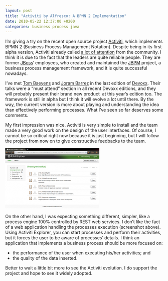 ```yaml
---
layout: post
title: "Activiti by Alfresco: A BPMN 2 Implementation"
date: 2010-05-22 12:37:00 +0200
categories: business process java
---
```


I’m giving a try on the recent open source project <a href="http://www.activiti.org/">Activiti</a>, which implements BPMN 2 (Business Process Management Notation). Despite being in its first alpha version, Activiti already called <a href="http://www.jorambarrez.be/blog/2010/05/19/reactions-to-the-activiti-launch/">a lot of attention</a> from the community. I think it is due to the fact that the leaders are quite reliable people. They are former <a href="http://www.jboss.org/">JBoss</a>‘ employees, who created and maintained the <a href="http://www.jboss.org/jbpm">JBPM</a> project, a business process management framework, and it is quite successful nowadays.

I’ve met <a href="http://processdevelopments.blogspot.com/">Tom Baeyens</a> and <a href="http://www.jorambarrez.be/blog/">Joram Barrez</a> in the last edition of <a href="http://devoxx.com/">Devoxx</a>. Their talks were a “must attend” section in all recent Devoxx editions, and they will probably present their brand new product  at this year’s edition too. The framework is still in alpha but I think it will evolve a lot until there. By the way, the current version is more about playing and understanding the idea than effectively performing processes. What I’ve seen so far deserves some comments.

My first impression was nice. Activiti is very simple to install and the team made a very good work on the design of the user interfaces. Of course, I cannot be so critical right now because it is just beginning, but I will follow the project from now on to give constructive feedbacks to the team.

![Screenshot-Activiti-Explorer-Tasks-Google-Chrome-300x192.png](/images/posts/Screenshot-Activiti-Explorer-Tasks-Google-Chrome-300x192.png)

On the other hand, I was expecting something different, simpler, like a process engine 100% controlled by REST web services. I don’t like the fact of a web application handling the processes execution (screenshot above). Using Activiti Explorer, you can start processes and perform their activities, but it forces the user to be aware of processes’ details. I think an application that implements a business process should be more focused on:

<ul>
<li> the performance of the user when executing his/her activities; and</li>
<li>the quality of the data inserted.</li>
</ul>
Better to wait a little bit more to see the Activiti evolution. I do support the project and hope to see it widely adopted.
